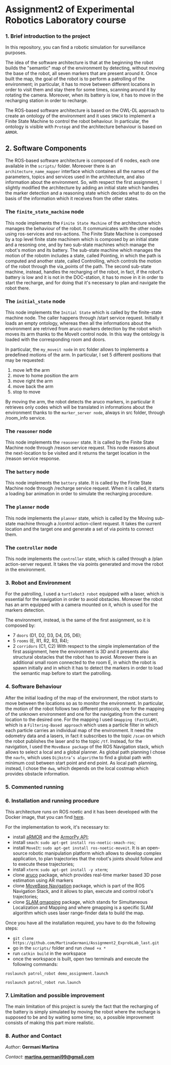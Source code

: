 # Assignment2 of Experimental Robotics Laboratory course
### 1. Brief introduction to the project
In this repository, you can find a robotic simulation for surveillance purposes.

The idea of the software architecture is that at the beginning the robot builds the "semantic" map of the environment by detecting, without moving the base of the robot, all seven markers that are present around it. Once built the map, the goal of the robot is to perform a patrolling of the environment; in particular, it has to move between different locations in order to visit them and stay there for some times, scanning around it by rotating the camera. Moreover, when its battery is low, it has to move in the recharging station in order to recharge.

The ROS-based software architecture is based on the OWL-DL approach to create an ontology of the environment and it uses `SMACH` to implement a Finite State Machine to control the robot behaviour. In particular, the ontology is visible with `Protégé` and the architecture behaviour is based on `ARMOR`.

## 2. Software Components
The ROS-based software architecture is composed of 6 nodes, each one available in the `scripts/` folder. Moreover there is an `architecture_name_mapper` interface which containes all the names of the parameters, topics and services used in the architecture, and also information about the environment. So, with respect the first assignment, I slightly modified the architecture by adding an initial state which handles the marker detection and a reasoning state which decides what to do on the basis of the information which it receives from the other states. 

### The `finite_state_machine` node ###
This node implements the `Finite State Machine` of the architecture which manages the behaviour of the robot. It communicates with the other nodes using ros-services and ros-actions. 
The Finite State Machine is composed by a top level finite state machinem which is composed by an initial state and a resoning one, and by two sub-state machines which manage the robot's motion and its battery. 
The sub-state machine which manages the motion of the robotm includes a state, called Pointing, in which the path is computed and another state, called Controlling, which controls the motion of the robot through the via_points of the path. 
The second sub-state machine, instead, handles the recharging of the robot, in fact, if the robot's battery is low and it is not in the DOC-station, it has to move in it in order to start the recharge, and for doing that it's necessary to plan and navigate the robot there.  

### The `initial_state` node ###
This node implements the `Initial State` which is called by the finite-state machine node. The caller happens through /start service request. 
Initially it loads an empty ontology, whereas then all the informations about the environment are retrived from aruco markers detection by the robot which moves its arm thanks to the MoveIt control node. In this way the ontology is loaded with the corresponding room and doors.

In particular, the `my_moveit node` in src folder allows to implements a predefined motions of the arm. In particular, I set 5 different positions that may be requested:
1. move left the arm
2. move to home position the arm
3. move right the arm
4. move back the arm
5. stop to move

By moving the arm, the robot detects the aruco markers, in particular it retrieves only codes which will be translated in informations about the environment thanks to the `marker_server node`, always in src folder, through /room_info service.

### The `reasoner` node ###
This node implements the `reasoner` state. It is called by the Finite State Machine node through /reason service request. This node reasons about the next-location to be visited and it returns the target location in the /reason service response.

### The `battery` node ###
This node implements the `battery` state. It is called by the Finite State Machine node through /recharge service request. When it is called, it starts a loading bar animation in order to simulate the recharging procedure.

### The `planner` node ###
This node implements the `planner` state, which is called by the Moving sub-state machine through a /control action-client request. It takes the current location and the target one and generate a set of via points to connect them.

### The `controller` node ###
This node implements the `controller` state, which is called through a /plan action-server request. It takes the via points generated and move the robot in the environment.

### 3. Robot and Environment
For the patrolling, I used a `turtlebot3 robot` equipped with a laser, which is essential for the navigation in order to avoid obstacles. Moreover the robot has an arm equipped with a camera mounted on it, which is used for the markers detection. 

The environment, instead, is the same of the first assignment, so it is composed by:
- 7 `doors` (D1, D2, D3, D4, D5, D6);
- 5 `rooms` (E, R1, R2, R3, R4);
- 2 `corridors` (C1, C2)
With respect to the simple implementation of the first assignment, here the environment is 3D and it presents also structural obstacles that the robot has to avoid. Moreover there is an additional small room connected to the room E, in which the robot is spawn initially and in which it has to detect the markers in order to load the semantic map before to start the patrolling. 

### 4. Software Behaviour
After the initial loading of the map of the environment, the robot starts to move between the locations so as to monitor the environment.
In particular, the motion of the robot follows two different protocols, one for the mapping of the unknown environment and one for the navigating from the current location to the desired one. 
For the mapping I used `Gmapping (FastSLAM)`, which is a `Filtering-Based approach` which uses a particle filter in which each particle carries an individual map of the environment. It need the odometry data and a lasers, in fact it subscribes to the topic `/scan` on which the robot publishes the laser and to the topic `/tf`. 
Instead, for the navigation, I used the `MoveBase package` of the ROS Navigation stack, which allows to select a local and a global planner. As global path planning I chose the `navfn`, which uses `Dijkstra’s algorithm` to find a global path with minimum cost between start point and end point. As local path planning, instead, I chose the `dwa`, which depends on the local costmap which provides obstacle information. 

### 5. Commented running

### 6. Installation and running procedure
This architecture runs on ROS noetic and it has been developed with the Docker image, that you can find [here](https://hub.docker.com/repository/docker/carms84/exproblab). 

For the implementation to work, it's necessary to:
- install [aRMOR](https://github.com/EmaroLab/armor) and the [ArmorPy API](https://github.com/EmaroLab/armor_py_api);
- install `smach`: `sudo apt-get install ros-noetic-smach-ros`;
- install `MoveIt`: `sudo apt-get install ros-noetic-moveit`. It is an open-source robotic manipulation platform which allows to develop complex application, to plan trajectories that the robot's joints should follow and to execute these trajectories;
- install `xterm`: `sudo apt-get install -y xterm`;
- clone [aruco](https://github.com/pal-robotics/aruco_ros) package, which provides real-time marker based 3D pose estimation using AR markers
- clone [MoveBase Navigation](https://github.com/ros-planning/navigation) package, which is part of the ROS Navigation Stack, and it allows to plan, execute and control robot's trajectories;
- clone [SLAM gmapping](https://github.com/ros-perception/slam_gmapping) package, which stands for Simultaneous Localization and Mapping and where gmapping is a specific SLAM algorithm which uses laser range-finder data to build the map.


Once you have all the installation required, you have to do the following steps:
- ```git clone https://github.com/MartinaGermani/Assignment2_ExprobLab_last.git ```
- go in the `scripts/` folder and run `chmod +x *`
- run `catkin build` in the workspace
- once the workspace is built, open two terminals and execute the following commands:

```roslaunch patrol_robot demo_assignment.launch```

```roslaunch patrol_robot run.launch```


### 7. Limitation and possible improvement
The main limitation of this project is surely the fact that the recharging of the battery is simply simulated by moving the robot where the recharge is supposed to be and by waiting some time; so, a possible improvement consists of making this part more realistic.

### 8. Author and Contact
*Author*: **Germani Martina**

*Contact*: **martina.germani99@gmail.com**
